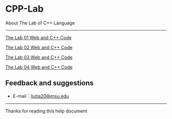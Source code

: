 # CPP-Lab
About The Lab of C++ Language

-----

[The Lab 01 Web and C++ Code](https://github.com/liutiantian233/CPP-Lab/tree/master/Lab01)

[The Lab 02 Web and C++ Code](https://github.com/liutiantian233/CPP-Lab/tree/master/Lab02)

[The Lab 03 Web and C++ Code](https://github.com/liutiantian233/CPP-Lab/tree/master/Lab03)

[The Lab 04 Web and C++ Code](https://github.com/liutiantian233/CPP-Lab/tree/master/Lab04)

## Feedback and suggestions
- E-mail：<liutia20@msu.edu>

---------
Thanks for reading this help document
